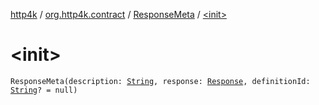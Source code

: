 [http4k](../../index.md) / [org.http4k.contract](../index.md) / [ResponseMeta](index.md) / [&lt;init&gt;](./-init-.md)

# &lt;init&gt;

`ResponseMeta(description: `[`String`](https://kotlinlang.org/api/latest/jvm/stdlib/kotlin/-string/index.html)`, response: `[`Response`](../../org.http4k.core/-response/index.md)`, definitionId: `[`String`](https://kotlinlang.org/api/latest/jvm/stdlib/kotlin/-string/index.html)`? = null)`